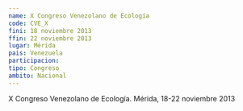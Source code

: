 ```yaml
---
name: X Congreso Venezolano de Ecología
code: CVE_X
fini: 18 noviembre 2013
ffin: 22 noviembre 2013
lugar: Mérida
pais: Venezuela
participacion:
tipo: Congreso
ambito: Nacional
---
```

X Congreso Venezolano de Ecología. Mérida, 18-22 noviembre 2013
